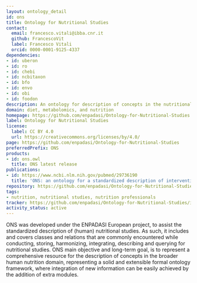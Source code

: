 ```yaml
---
layout: ontology_detail
id: ons
title: Ontology for Nutritional Studies
contact:
  email: francesco.vitali@ibba.cnr.it
  github: FrancescoVit
  label: Francesco Vitali
  orcid: 0000-0001-9125-4337
dependencies:
- id: uberon
- id: ro
- id: chebi
- id: ncbitaxon
- id: bfo
- id: envo
- id: obi
- id: foodon
description: An ontology for description of concepts in the nutritional studies domain.
domain: diet, metabolomics, and nutrition
homepage: https://github.com/enpadasi/Ontology-for-Nutritional-Studies
label: Ontology for Nutritional Studies
license:
  label: CC BY 4.0
  url: https://creativecommons.org/licenses/by/4.0/
page: https://github.com/enpadasi/Ontology-for-Nutritional-Studies
preferredPrefix: ONS
products:
- id: ons.owl
  title: ONS latest release
publications:
- id: https://www.ncbi.nlm.nih.gov/pubmed/29736190
  title: 'ONS: an ontology for a standardized description of interventions and observational studies in nutrition'
repository: https://github.com/enpadasi/Ontology-for-Nutritional-Studies
tags:
- nutrition, nutritional studies, nutrition professionals
tracker: https://github.com/enpadasi/Ontology-for-Nutritional-Studies/issues
activity_status: active
---
```


ONS was developed under the ENPADASI European project, to assist the standardized description of (human) nutritional studies. As such, it includes and covers classes and relations that are commonly encountered while conducting, storing, harmonizing, integrating, describing and querying for nutritional studies. ONS main objective and long-term goal, is to represent a comprehensive resource for the description of concepts in the broader human nutrition domain, representing a solid and extensible formal ontology framework, where integration of new information can be easily achieved by the addition of extra modules.
